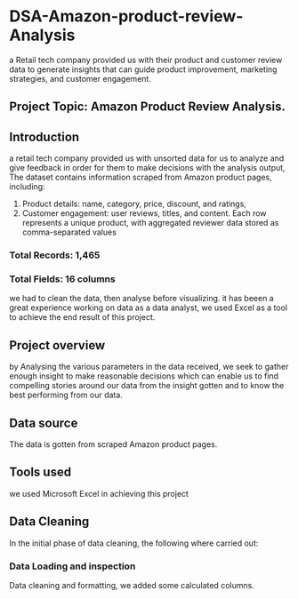 # DSA-Amazon-product-review-Analysis
a Retail tech company provided us with their product and customer review data to generate insights that can guide product improvement, marketing strategies, and customer engagement.
## Project Topic: Amazon Product Review Analysis.
## Introduction 
a  retail tech company provided us with unsorted data for us to analyze and give feedback in order for them to make decisions with the analysis output, The dataset contains information scraped from Amazon product pages, including: 
   1. Product details: name, category, price, discount, and ratings, 
   2. Customer engagement: user reviews, titles, and content. 
     Each row represents a unique product, with aggregated reviewer data 
stored as comma-separated values 
### Total Records: 1,465 
### Total Fields: 16 columns 
     
we had to clean the data, then analyse before visualizing. it has beeen a great experience working on data as a data analyst, we used Excel as a tool to achieve the end result of this project.  

## Project overview
by Analysing the various parameters in the data received, we seek to gather enough insight to make reasonable decisions which can enable us to find compelling stories around our data from the insight gotten and to know the best performing from our data.
## Data source
The data is gotten from scraped Amazon product pages. 

## Tools used
we used Microsoft Excel in achieving this project

## Data Cleaning
In the initial phase of data cleaning, the following where carried out:
### Data Loading and inspection
Data cleaning and formatting, we added some calculated columns.


